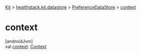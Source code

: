 
[Kit](../../../kit.html) > [healthstack.kit.datastore](../index.html) > [PreferenceDataStore](index.html) > [context](context.html)



# context



[androidJvm]\
val [context](context.html): [Context](https://developer.android.com/reference/kotlin/android/content/Context.html)




